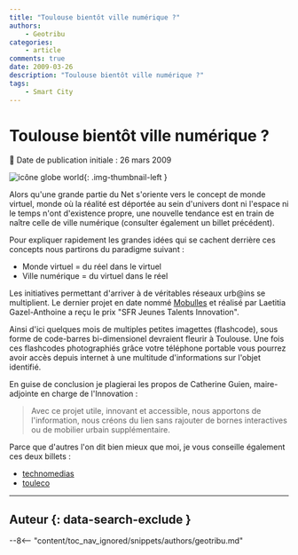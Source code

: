 ```yaml
---
title: "Toulouse bientôt ville numérique ?"
authors:
    - Geotribu
categories:
    - article
comments: true
date: 2009-03-26
description: "Toulouse bientôt ville numérique ?"
tags:
    - Smart City
---
```


# Toulouse bientôt ville numérique ?

:calendar: Date de publication initiale : 26 mars 2009

![icône globe world](https://cdn.geotribu.fr/img/internal/icons-rdp-news/world.png "icône globe générique"){: .img-thumbnail-left }

Alors qu'une grande partie du Net s'oriente vers le concept de monde virtuel, monde où la réalité est déportée au sein d'univers dont ni l'espace ni le temps n'ont d'existence propre, une nouvelle tendance est en train de naître celle de ville numérique (consulter également un billet précédent).

Pour expliquer rapidement les grandes idées qui se cachent derrière ces concepts nous partirons du paradigme suivant :

- Monde virtuel = du réel dans le virtuel
- Ville numérique = du virtuel dans le réel

Les initiatives permettant d'arriver à de véritables réseaux urb@ins se multiplient. Le dernier projet en date nommé [Mobulles](https://toulouse.latribune.fr/node/1301) et réalisé par Laetitia Gazel-Anthoine a reçu le prix "SFR Jeunes Talents Innovation".

Ainsi d'ici quelques mois de multiples petites imagettes (flashcode), sous forme de code-barres bi-dimensionel devraient fleurir à Toulouse. Une fois ces flashcodes photographiés grâce votre téléphone portable vous pourrez avoir accès depuis internet à une multitude d'informations sur l'objet identifié.

En guise de conclusion je plagierai les propos de Catherine Guien, maire-adjointe en charge de l'Innovation :

> Avec ce projet utile, innovant et accessible, nous apportons de l'information, nous créons du lien sans rajouter de bornes interactives ou de mobilier urbain supplémentaire.

Parce que d'autres l'on dit bien mieux que moi, je vous conseille également ces deux billets :

- [technomedias](http://technomedias.blogspot.com/2009/03/toulouse-decode-avec-mobulles.html)
- [touleco](http://www.touleco.fr/innovations-Toulouse-choisit-le-1239.html)

----

## Auteur {: data-search-exclude }

--8<-- "content/toc_nav_ignored/snippets/authors/geotribu.md"
